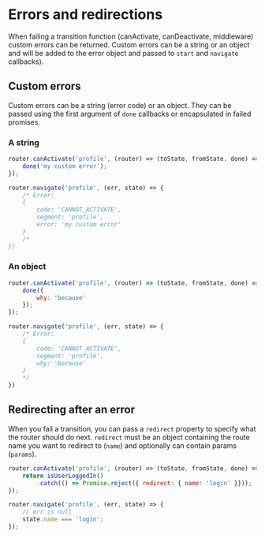# Errors and redirections

When failing a transition function \(canActivate, canDeactivate, middleware\) custom errors can be returned. Custom errors can be a string or an object and will be added to the error object and passed to `start` and `navigate` callbacks\).

## Custom errors

Custom errors can be a string \(error code\) or an object. They can be passed using the first argument of `done` callbacks or encapsulated in failed promises.

### A string

```javascript
router.canActivate('profile', (router) => (toState, fromState, done) => {
    done('my custom error');
});

router.navigate('profile', (err, state) => {
    /* Error:
    {
        code: 'CANNOT_ACTIVATE',
        segment: 'profile',
        error: 'my custom error'
    }
    /*
})
```

### An object

```javascript
router.canActivate('profile', (router) => (toState, fromState, done) => {
    done({
        why: 'because'
    });
});

router.navigate('profile', (err, state) => {
    /* Error:
    {
        code: 'CANNOT_ACTIVATE',
        segment: 'profile',
        why: 'because'
    }
    */
})
```

## Redirecting after an error

When you fail a transition, you can pass a `redirect` property to specify what the router should do next. `redirect` must be an object containing the route name you want to redirect to \(`name`\) and optionally can contain params \(`params`\).

```javascript
router.canActivate('profile', (router) => (toState, fromState, done) => {
    return isUserLoggedIn()
        .catch(() => Promise.reject({ redirect: { name: 'login' }}));
});

router.navigate('profile', (err, state) => {
    // err is null
    state.name === 'login';
});
```

